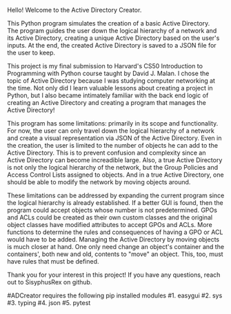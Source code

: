 Hello! Welcome to the Active Directory Creator.

This Python program simulates the creation of a basic Active Directory.  
The program guides the user down the logical hierarchy of a network and its Active Directory, 
creating a unique Active Directory based on the user's inputs.
At the end, the created Active Directory is saved to a JSON file for the user to keep.


This project is my final submission to Harvard's CS50 Introduction to Programming with Python course taught by David J. Malan.
I chose the topic of Active Directory because I was studying computer networking at the time.
Not only did I learn valuable lessons about creating a project in Python, but I also became intimately familiar
with the back end logic of creating an Active Directory and creating a program that manages the Active Directory!

This program has some limitations: primarily in its scope and functionality.  For now, the user can only travel down
the logical hierarchy of a network and create a visual representation via JSON of the Active Directory.  Even in 
the creation, the user is limited to the number of objects he can add to the Active Directory.  This is to prevent
confusion and complexity since an Active Directory can become increadible large.  Also, a true Active Directory
is not only the logical hierarchy of the network, but the Group Policies and Access Control Lists assigned to objects.  And in
a true Active Directory, one should be able to modify the network by moving objects around.

These limitations can be addressed by expanding the current program since the logical hierarchy is already established.  If
a better GUI is found, then the program could accept objects whose number is not predetermined.  GPOs and ACLs could be created as
their own custom classes and the original object classes have modified attributes to accept GPOs and ACLs.  More functions to determine 
the rules and consequences of having a GPO or ACL would have to be added.  Managing the Active Directory by moving objects is
much closer at hand.  One only need change an object's container and the containers', both new and old, contents to "move" an object.
This, too, must have rules that must be defined.

Thank you for your interest in this project!
If you have any questions, reach out to SisyphusRex on github.

#ADCreator requires the following pip installed modules
#1. easygui
#2. sys
#3. typing
#4. json
#5. pytest
